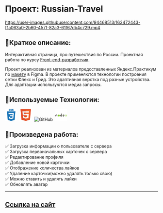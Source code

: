 # Проект: Russian-Travel

https://user-images.githubusercontent.com/94468513/163472443-f1a063a0-2b60-457f-82a3-61f67db4c729.mp4


## 📃Краткое описание:

Интерактивная страница, про путешествия по России. Проектная работа по курсу [Front-end-разработчик](https://practicum.yandex.ru/web/).

Проект реализован из материалов предоставленных Яндекс.Практикум по [макету](https://www.figma.com/file/5S2WSbEFL6awjVWJ0NWL8Q/Sprint-3_-Russia-_-desktop-%2B-mobile?node-id=28503%3A0) в Figma. В проекте применяются технологии построения сетки Флекс и Грид. Это адаптивная верстка под разные устройства. Для адаптации используются медиа запросы.

## 📃Используемые Технологии:
  <img src="https://github.com/devicons/devicon/blob/master/icons/css3/css3-plain-wordmark.svg"  title="CSS3" alt="CSS" width="40" height="40"/>&nbsp;
  <img src="https://github.com/devicons/devicon/blob/master/icons/html5/html5-original.svg" title="HTML5" alt="HTML" width="40" height="40"/>&nbsp;
  <img src="https://user-images.githubusercontent.com/78322084/162064174-194ac89a-024d-4839-aae3-22d9ee4e3a33.png"  title="GitHub" alt="GitHub" width="40" height="40"/>&nbsp;
  <img src="https://github.com/devicons/devicon/blob/master/icons/nodejs/nodejs-original-wordmark.svg" title="NodeJS" alt="NodeJS" width="40" height="40"/>&nbsp;

## 📃Произведена работа:

  :white_check_mark: Загрузка информации о пользователе с сервера    
  :white_check_mark: Загрузка первоначальных карточек с сервера    
  :white_check_mark: Редактирование профиля    
  :white_check_mark: Добавление новой карточки    
  :white_check_mark: Отображение количества лайков    
  :white_check_mark: Удаление карточки(можно удалять только свою)    
  :white_check_mark: Можно ставить и удалять лайки    
  :white_check_mark: Обновлять аватар    

---

## [Ссылка на сайт](https://baturinss.github.io/russian-travel/)
